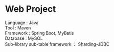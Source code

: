 # Web Project
Language : Java  
Tool : Maven  
Framework : Spring Boot, MyBatis  
Database : MySQL  
Sub-library sub-table framework ： Sharding-JDBC
